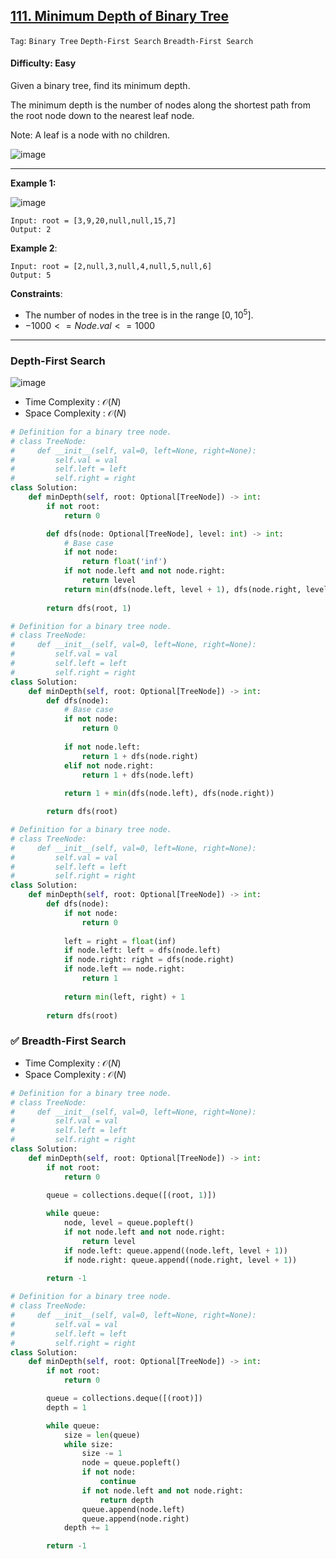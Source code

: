 ## [111. Minimum Depth of Binary Tree](https://leetcode.com/problems/minimum-depth-of-binary-tree)

```Tag```: ```Binary Tree``` ```Depth-First Search``` ```Breadth-First Search```

#### Difficulty: Easy

Given a binary tree, find its minimum depth.

The minimum depth is the number of nodes along the shortest path from the root node down to the nearest leaf node.

Note: A leaf is a node with no children.

![image](https://github.com/quananhle/Python/assets/35042430/bfa70f8b-db4b-4a12-a9a2-ce27715d40cf)

---

__Example 1:__

![image](https://assets.leetcode.com/uploads/2020/10/12/ex_depth.jpg)
```
Input: root = [3,9,20,null,null,15,7]
Output: 2
```

__Example 2__:
```
Input: root = [2,null,3,null,4,null,5,null,6]
Output: 5
```

__Constraints__:

- The number of nodes in the tree is in the range $[0, 10^{5}]$.
- $-1000 <= Node.val <= 1000$

---

### Depth-First Search

![image](https://leetcode.com/problems/minimum-depth-of-binary-tree/Figures/111/111A.png)

- Time Complexity : $\mathcal{O}(N)$
- Space Complexity : $\mathcal{O}(N)$

```Python
# Definition for a binary tree node.
# class TreeNode:
#     def __init__(self, val=0, left=None, right=None):
#         self.val = val
#         self.left = left
#         self.right = right
class Solution:
    def minDepth(self, root: Optional[TreeNode]) -> int:
        if not root:
            return 0

        def dfs(node: Optional[TreeNode], level: int) -> int:
            # Base case
            if not node:
                return float('inf')
            if not node.left and not node.right:
                return level
            return min(dfs(node.left, level + 1), dfs(node.right, level + 1))
        
        return dfs(root, 1)
```

```Python
# Definition for a binary tree node.
# class TreeNode:
#     def __init__(self, val=0, left=None, right=None):
#         self.val = val
#         self.left = left
#         self.right = right
class Solution:
    def minDepth(self, root: Optional[TreeNode]) -> int:
        def dfs(node):
            # Base case
            if not node:
                return 0
            
            if not node.left:
                return 1 + dfs(node.right)
            elif not node.right:
                return 1 + dfs(node.left)
            
            return 1 + min(dfs(node.left), dfs(node.right))

        return dfs(root)
```

```Python
# Definition for a binary tree node.
# class TreeNode:
#     def __init__(self, val=0, left=None, right=None):
#         self.val = val
#         self.left = left
#         self.right = right
class Solution:
    def minDepth(self, root: Optional[TreeNode]) -> int:
        def dfs(node):
            if not node:
                return 0
            
            left = right = float(inf)
            if node.left: left = dfs(node.left)
            if node.right: right = dfs(node.right)
            if node.left == node.right:
                return 1
            
            return min(left, right) + 1
        
        return dfs(root)
```

### ✅ Breadth-First Search

- Time Complexity : $\mathcal{O}(N)$
- Space Complexity : $\mathcal{O}(N)$

```Python
# Definition for a binary tree node.
# class TreeNode:
#     def __init__(self, val=0, left=None, right=None):
#         self.val = val
#         self.left = left
#         self.right = right
class Solution:
    def minDepth(self, root: Optional[TreeNode]) -> int:
        if not root:
            return 0

        queue = collections.deque([(root, 1)])
        
        while queue:
            node, level = queue.popleft()
            if not node.left and not node.right:
                return level
            if node.left: queue.append((node.left, level + 1))
            if node.right: queue.append((node.right, level + 1))
            
        return -1
```

```Python
# Definition for a binary tree node.
# class TreeNode:
#     def __init__(self, val=0, left=None, right=None):
#         self.val = val
#         self.left = left
#         self.right = right
class Solution:
    def minDepth(self, root: Optional[TreeNode]) -> int:
        if not root:
            return 0

        queue = collections.deque([(root)])
        depth = 1

        while queue:
            size = len(queue)
            while size:
                size -= 1
                node = queue.popleft()
                if not node:
                    continue
                if not node.left and not node.right:
                    return depth
                queue.append(node.left)
                queue.append(node.right)
            depth += 1

        return -1
```
